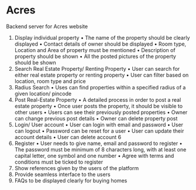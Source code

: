 # Acres
Backend server for Acres website

1. Display individual property
• The name of the property should be clearly displayed
• Contact details of owner should be displayed
• Room type, Location and Area of property must be mentioned
• Description of property should be shown
• All the posted pictures of the property should be shown
2. Search Real Estate Property/ Renting Property
• User can search for either real estate property or renting property
• User can filter based on location, room type and price
3. Radius Search
• Uses can find properties within a specified radius of a given location/
pincode
4. Post Real-Estate Property
• A detailed process in order to post a real estate property
• Once user posts the property, it should be visible to other users
• Users can see their previously posted properties
• Owner can change previous post details
• Owner can delete property post
5. Login/ User account
• User can login with email and password
• User can logout
• Password can be reset for a user
• User can update their account details
• User can delete account
6
6. Register
• User needs to give name, email and password to register
• The password must be minimum of 8 characters long, with at least one
capital letter, one symbol and one number
• Agree with terms and conditions must be ticked to register
7. Show references given by the users of the platform
8. Provide seamless interface to the users
9. FAQs to be displayed clearly for buying homes 
